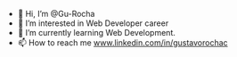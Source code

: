 - 👋 Hi, I’m @Gu-Rocha
- 👀 I’m interested in Web Developer career
- 🌱 I’m currently learning Web Development.
- 📫 How to reach me www.linkedin.com/in/gustavorochac

<!---
Gu-Rocha/Gu-Rocha is a ✨ special ✨ repository because its `README.md` (this file) appears on your GitHub profile.
You can click the Preview link to take a look at your changes.
--->

